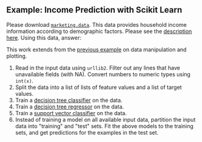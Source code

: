 Example: Income Prediction with Scikit Learn
--------------------------------------------

Please download [`marketing.data`](https://raw.githubusercontent.com/jattenberg/PDS-Spring-2014/master/data/marketing.data). This data provides household income information according to demographic factors. Please see the [description here](https://github.com/jattenberg/PDS-Spring-2014/blob/master/data/marketing.info). Using this data, answer:

This work extends from the [previous example](https://github.com/jattenberg/PDS-Spring-2014/blob/master/examples/simple_plotting_with_python.md) on data manipulation and plotting.

1. Read in the input data using `urllib2`. Filter out any lines that have unavailable fields (with NA). Convert numbers to numeric types using `int(x)`.
2. Split the data into a list of lists of feature values and a list of target values. 
3. Train a [decision tree classifier](http://scikit-learn.org/stable/modules/generated/sklearn.tree.DecisionTreeClassifier.html#sklearn.tree.DecisionTreeClassifier) on the data.
4. Train a [decision tree regressor](http://scikit-learn.org/stable/modules/generated/sklearn.tree.DecisionTreeRegressor.html#sklearn.tree.DecisionTreeRegressor) on the data.
5. Train a [support vector classifier](http://scikit-learn.org/stable/modules/generated/sklearn.svm.SVC.html) on the data. 
6. Instead of training a model on all available input data, partition the input data into "training" and "test" sets. Fit the above models to the training sets, and get predictions for the examples in the test set.
